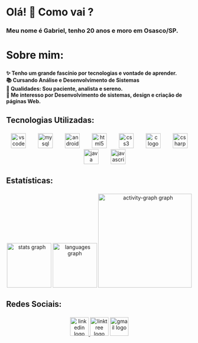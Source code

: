 <h1 align="left">Olá! 👋 Como vai ?</h1>

###

<h3 align="left">Meu nome é Gabriel, tenho 20 anos e moro em Osasco/SP.</h3>

###

<h1 align="left">Sobre mim:</h1>

###

<h4 align="left">✨ Tenho um grande fascínio por tecnologias e vontade de aprender.<br>📚 Cursando Análise e Desenvolvimento de Sistemas<br>🎯 Qualidades: Sou paciente, analista e sereno.<br>🎲 Me interesso por Desenvolvimento de sistemas, design e criação de páginas Web.</h4>

###

<h2 align="left">Tecnologias Utilizadas:</h2>

###

<div align="center">
  <img src="https://cdn.jsdelivr.net/gh/devicons/devicon/icons/vscode/vscode-original.svg" height="40" alt="vscode logo"  />
  <img width="25" />
  <img src="https://cdn.jsdelivr.net/gh/devicons/devicon/icons/mysql/mysql-original.svg" height="40" alt="mysql logo"  />
  <img width="25" />
  <img src="https://cdn.jsdelivr.net/gh/devicons/devicon/icons/androidstudio/androidstudio-original.svg" height="40" alt="androidstudio logo"  />
  <img width="25" />
  <img src="https://cdn.jsdelivr.net/gh/devicons/devicon/icons/html5/html5-original.svg" height="40" alt="html5 logo"  />
  <img width="25" />
  <img src="https://cdn.jsdelivr.net/gh/devicons/devicon/icons/css3/css3-original.svg" height="40" alt="css3 logo"  />
  <img width="25" />
  <img src="https://cdn.jsdelivr.net/gh/devicons/devicon/icons/c/c-original.svg" height="40" alt="c logo"  />
  <img width="25" />
  <img src="https://cdn.jsdelivr.net/gh/devicons/devicon/icons/csharp/csharp-original.svg" height="40" alt="csharp logo"  />
  <img width="25" />
  <img src="https://cdn.jsdelivr.net/gh/devicons/devicon/icons/java/java-original.svg" height="40" alt="java logo"  />
  <img width="25" />
  <img src="https://cdn.jsdelivr.net/gh/devicons/devicon/icons/javascript/javascript-original.svg" height="40" alt="javascript logo"  />
</div>

###

<h2 align="left">Estatísticas:</h2>

###

<div align="center">
  <img src="https://github-readme-stats.vercel.app/api?username=gabrieldama&hide_title=false&hide_rank=false&show_icons=true&include_all_commits=true&count_private=true&disable_animations=false&theme=nightowl&locale=pt-br&hide_border=true&order=1" height="120" alt="stats graph"  />
  <img src="https://github-readme-stats.vercel.app/api/top-langs?username=gabrieldama&locale=pt-br&hide_title=false&layout=compact&card_width=320&langs_count=5&theme=nightowl&hide_border=true&order=2" height="120" alt="languages graph"  />
  <img src="https://github-readme-activity-graph.vercel.app/graph?username=gabrieldama&radius=16&theme=nightowl&area=true&order=5&hide_title=false&hide_border=true" height="253" alt="activity-graph graph"  />
</div>

###

<h2 align="left">Redes Sociais:</h2>

###

<div align="center">
  <a href="https://www.linkedin.com/in/gabriel-teixeira-alves-1353632b2/" target="_blank">
    <img src="https://img.shields.io/static/v1?message=LinkedIn&logo=linkedin&label=&color=0077B5&logoColor=white&labelColor=&style=for-the-badge" height="50" alt="linkedin logo"  />
  </a>
  <img src="https://img.shields.io/static/v1?message=Linktree&logo=linktree&label=&color=1de9b6&logoColor=white&labelColor=&style=for-the-badge" height="50" alt="linktree logo"  />
  <a href="mailto:gabrieltadamaceno@gmail.com" target="_blank">
    <img src="https://img.shields.io/static/v1?message=Gmail&logo=gmail&label=gabrieltadamaceno@gmail.com&color=db1d04&logoColor=white&labelColor=D14836&style=for-the-badge" height="50" alt="gmail logo"  />
  </a>
</div>

###
